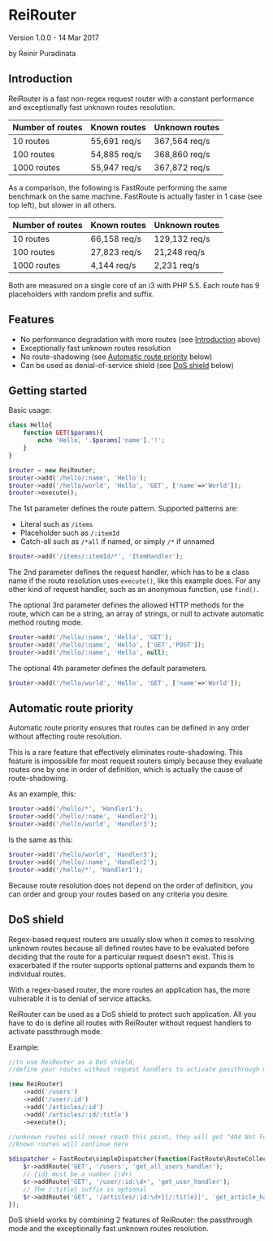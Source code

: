 ReiRouter
==========

Version 1.0.0 - 14 Mar 2017

by Reinir Puradinata

Introduction
------------

ReiRouter is a fast non-regex request router with a constant performance and exceptionally fast unknown routes resolution.

Number of routes | Known routes | Unknown routes
---------------- | ------------ | --------------
10 routes | 55,691 req/s | 367,564 req/s
100 routes | 54,885 req/s | 368,860 req/s
1000 routes | 55,947 req/s | 367,872 req/s

As a comparison, the following is FastRoute performing the same benchmark on the same machine.
FastRoute is actually faster in 1 case (see top left), but slower in all others.

Number of routes | Known routes | Unknown routes
---------------- | ------------ | --------------
10 routes | 66,158 req/s | 129,132 req/s
100 routes | 27,823 req/s | 21,248 req/s
1000 routes | 4,144 req/s | 2,231 req/s

Both are measured on a single core of an i3 with PHP 5.5.
Each route has 9 placeholders with random prefix and suffix.

Features
--------

* No performance degradation with more routes (see [Introduction](#introduction) above)
* Exceptionally fast unknown routes resolution
* No route-shadowing (see [Automatic route priority](#automatic-route-priority) below)
* Can be used as denial-of-service shield (see [DoS shield](#dos-shield) below)

Getting started
---------------

Basic usage:

```php
class Hello{
    function GET($params){
        echo 'Hello, '.$params['name'].'!';
    }
}

$router = new ReiRouter;
$router->add('/hello/:name', 'Hello');
$router->add('/hello/world', 'Hello', 'GET', ['name'=>'World']);
$router->execute();
```

The 1st parameter defines the route pattern.
Supported patterns are:
* Literal such as `/items`
* Placeholder such as `/:itemId`
* Catch-all such as `/*all` if named, or simply `/*` if unnamed

```php
$router->add('/items/:itemId/*', 'ItemHandler');
```

The 2nd parameter defines the request handler, which has to be a class name if the route resolution uses `execute()`, like this example does.
For any other kind of request handler, such as an anonymous function, use `find()`.

The optional 3rd parameter defines the allowed HTTP methods for the route, which can be a string, an array of strings, or null to activate automatic method routing mode.

```php
$router->add('/hello/:name', 'Hello', 'GET');
$router->add('/hello/:name', 'Hello', ['GET','POST']);
$router->add('/hello/:name', 'Hello', null);
```

The optional 4th parameter defines the default parameters.

```php
$router->add('/hello/world', 'Hello', 'GET', ['name'=>'World']);
```

Automatic route priority
------------------------

Automatic route priority ensures that routes can be defined in any order without affecting route resolution.

This is a rare feature that effectively eliminates route-shadowing.
This feature is impossible for most request routers simply because they evaluate routes one by one in order of definition,
which is actually the cause of route-shadowing.

As an example, this:

```php
$router->add('/hello/*', 'Handler1');
$router->add('/hello/:name', 'Handler2');
$router->add('/hello/world', 'Handler3');
```

Is the same as this:

```php
$router->add('/hello/world', 'Handler3');
$router->add('/hello/:name', 'Handler2');
$router->add('/hello/*', 'Handler1');
```

Because route resolution does not depend on the order of definition, you can order and group your routes based on any criteria you desire.

DoS shield
----------

Regex-based request routers are usually slow when it comes to resolving unknown routes because all defined routes have to be evaluated before deciding that the route for a particular request doesn't exist.
This is exacerbated if the router supports optional patterns and expands them to individual routes.

With a regex-based router, the more routes an application has, the more vulnerable it is to denial of service attacks.

ReiRouter can be used as a DoS shield to protect such application.
All you have to do is define all routes with ReiRouter without request handlers to activate passthrough mode.

Example:

```php
//to use ReiRouter as a DoS shield,
//define your routes without request handlers to activate passthrough mode

(new ReiRouter)
    ->add('/users')
    ->add('/user/:id')
    ->add('/articles/:id')
    ->add('/articles/:id/:title')
    ->execute();

//unknown routes will never reach this point, they will get "404 Not Found" immediately and efficiently
//known routes will continue here

$dispatcher = FastRoute\simpleDispatcher(function(FastRoute\RouteCollector $r) {
    $r->addRoute('GET', '/users', 'get_all_users_handler');
    // {id} must be a number (\d+)
    $r->addRoute('GET', '/user/:id:\d+', 'get_user_handler');
    // The /:title} suffix is optional
    $r->addRoute('GET', '/articles/:id:\d+}[/:title}]', 'get_article_handler');
});
```

DoS shield works by combining 2 features of ReiRouter: the passthrough mode and the exceptionally fast unknown routes resolution.
